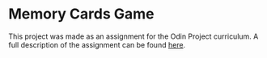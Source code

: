 # Memory Cards Game
This project was made as an assignment for the Odin Project curriculum. A full description of the assignment can be found [here](https://www.theodinproject.com/lessons/node-path-react-new-memory-card).


